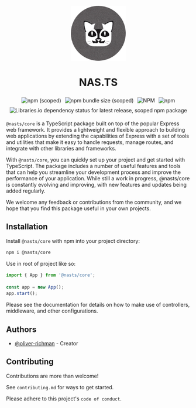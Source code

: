 <p align="center">
  <img width="150" height="150" src="./readme_assets/logo.png">
</p>

<h1 align="center">
  NAS.TS
</h1>

<div align="center" style="display:flex;flex-wrap:wrap;justify-content:center;">

  <img style="padding: 5px;" alt="npm (scoped)" src="https://img.shields.io/npm/v/@nasts/core?style=plastic">

  <img style="padding: 5px;" alt="npm bundle size (scoped)" src="https://img.shields.io/bundlephobia/min/@nasts/core?style=plastic">

  <img style="padding: 5px;" alt="NPM" src="https://img.shields.io/npm/l/@nasts/core?style=plastic">

  <img style="padding: 5px;" alt="npm" src="https://img.shields.io/npm/dt/@nasts/core?style=plastic">

  <img style="padding: 5px;" alt="Libraries.io dependency status for latest release, scoped npm package" src="https://img.shields.io/librariesio/release/npm/@nasts/core?style=plastic">

</div>

`@nasts/core` is a TypeScript package built on top of the popular Express web framework. It provides a lightweight and flexible approach to building web applications by extending the capabilities of Express with a set of tools and utilities that make it easy to handle requests, manage routes, and integrate with other libraries and frameworks.

With `@nasts/core`, you can quickly set up your project and get started with TypeScript. The package includes a number of useful features and tools that can help you streamline your development process and improve the performance of your application. While still a work in progress, @nasts/core is constantly evolving and improving, with new features and updates being added regularly.

We welcome any feedback or contributions from the community, and we hope that you find this package useful in your own projects.

## Installation

Install `@nasts/core` with npm into your project directory:

```bash
npm i @nasts/core
```

Use in root of project like so:

```typescript
import { App } from '@nasts/core';

const app = new App();
app.start();
```

Please see the documentation for details on how to make use of controllers, middleware, and other configurations.

## Authors

- [@oliver-richman](https://www.github.com/oliver-richman) - Creator

## Contributing

Contributions are more than welcome!

See `contributing.md` for ways to get started.

Please adhere to this project's `code of conduct`.
